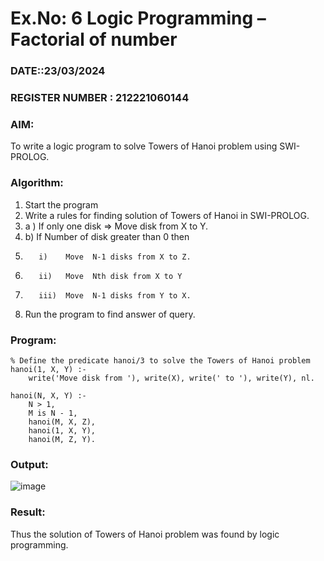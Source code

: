 # Ex.No: 6   Logic Programming – Factorial of number   
### DATE::23/03/2024                                                                              
### REGISTER NUMBER : 212221060144
### AIM: 
To  write  a logic program  to solve Towers of Hanoi problem  using SWI-PROLOG. 
### Algorithm:
1. Start the program
2.  Write a rules for finding solution of Towers of Hanoi in SWI-PROLOG.
3.  a )	If only one disk  => Move disk from X to Y.
4.  b)	If Number of disk greater than 0 then
5.        i)	Move  N-1 disks from X to Z.
6.        ii)	Move  Nth disk from X to Y
7.        iii)	Move  N-1 disks from Y to X.
8. Run the program  to find answer of  query.

### Program:
```
% Define the predicate hanoi/3 to solve the Towers of Hanoi problem
hanoi(1, X, Y) :-
    write('Move disk from '), write(X), write(' to '), write(Y), nl.

hanoi(N, X, Y) :-
    N > 1,
    M is N - 1,
    hanoi(M, X, Z),
    hanoi(1, X, Y),
    hanoi(M, Z, Y).
```
### Output:
![image](https://github.com/Chandru0021/AI_Lab_2023-24/assets/131637082/7a49caee-635b-4ae8-94f5-0a1ea25b4df3)
### Result:
Thus the solution of Towers of Hanoi problem was found by logic programming.

